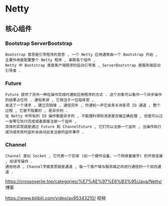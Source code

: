 # Netty


## 核心组件

### Bootstrap ServerBootstrap

    Bootstrap 意思是引导程序的意思 , 一个 Netty 应用通常由一个 Bootstrap 开始 , 主要作用是配置整个 Netty 程序 , 串联各个组件 , 
    Netty 中 Bootstrap 类是客户端程序的启动引导类 , ServerBootstrap 是服务端启动引导类 .
    
### Future

    Future 提供了另外一种在操作完成时通知应用程序的方式 . 这个对象可以看作一个异步操作的结果占位符 . 通俗来讲 , 它相当于一位指挥官 , 
    发送了一个请求 , 建立完链接 , 通信完毕 , 你通知一声它会来关闭各项 IO 通道 , 整个过程 , 它是不阻塞的 , 是异步的 .
    在 Netty 中所有的 IO 操作都是异步的 , 不能理科得知消息是否被正确处理 , 但是可以过一会等它执行完成或者直接注册一个监听 , 
    具体的实现就是通过 Future 和 ChannelFuture , 它们可以注册一个监听 , 当操作执行成功或失败时监听会自动出发注册的监听事件 .
    
### Channel 
    
    Channel 类似 Socket , 它代表一个实体 (如一个硬件设备、一个网络套接字) 的开放连接 , 如读写操作 . 
    通俗地讲 , Channel字面意思就是通道 , 每一个客户端与服务端之间进行通信的一个双向通道 .
    
    
https://crossoverjie.top/categories/%E7%AE%97%E6%B3%95/Java/Netty/      博客

https://www.bilibili.com/video/av95343210/  视频